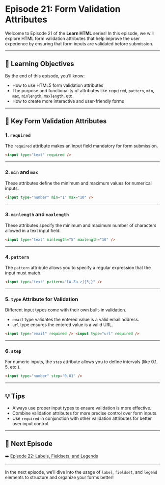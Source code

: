# Episode 21: Form Validation Attributes

Welcome to Episode 21 of the **Learn HTML** series! In this episode, we will explore HTML form validation attributes that help improve the user experience by ensuring that form inputs are validated before submission.

---

## 🧠 Learning Objectives

By the end of this episode, you’ll know:

- How to use HTML5 form validation attributes
- The purpose and functionality of attributes like `required`, `pattern`, `min`, `max`, `minlength`, `maxlength`, etc.
- How to create more interactive and user-friendly forms

---

## 🔢 Key Form Validation Attributes

### 1. `required`

The `required` attribute makes an input field mandatory for form submission.

```html
<input type="text" required />
```

---

### 2. `min` and `max`

These attributes define the minimum and maximum values for numerical inputs.

```html
<input type="number" min="1" max="10" />
```

---

### 3. `minlength` and `maxlength`

These attributes specify the minimum and maximum number of characters allowed in a text input field.

```html
<input type="text" minlength="5" maxlength="10" />
```

---

### 4. `pattern`

The `pattern` attribute allows you to specify a regular expression that the input must match.

```html
<input type="text" pattern="[A-Za-z]{3,}" />
```

---

### 5. `type` Attribute for Validation

Different input types come with their own built-in validation.

- `email` type validates the entered value is a valid email address.
- `url` type ensures the entered value is a valid URL.

```html
<input type="email" required /> <input type="url" required />
```

---

### 6. `step`

For numeric inputs, the `step` attribute allows you to define intervals (like 0.1, 5, etc.).

```html
<input type="number" step="0.01" />
```

---

## 💡 Tips

- Always use proper input types to ensure validation is more effective.
- Combine validation attributes for more precise control over form inputs.
- Use `required` in conjunction with other validation attributes for better user input control.

---

## 🔗 Next Episode

➡️ [Episode 22: Labels, Fieldsets, and Legends](../Episode_22/Readme.md)

---

In the next episode, we’ll dive into the usage of `label`, `fieldset`, and `legend` elements to structure and organize your forms better!
